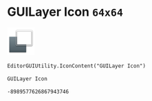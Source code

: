 # GUILayer Icon `64x64`
<img src="/img/GUILayer%20Icon.png" width=64 height=64>

``` CSharp
EditorGUIUtility.IconContent("GUILayer Icon")
```
```
GUILayer Icon
```
```
-8989577626867943746
```
